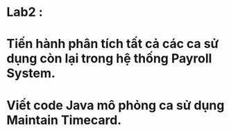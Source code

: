 # Lab2 :
# Tiến hành phân tích tất cả các ca sử dụng còn lại trong hệ thống Payroll System.
# Viết code Java mô phỏng ca sử dụng Maintain Timecard.
